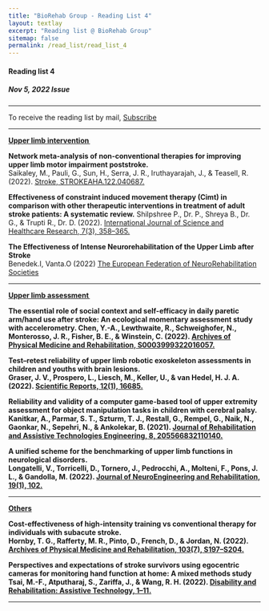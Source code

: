 ```yaml
---
title: "BioRehab Group - Reading List 4"
layout: textlay
excerpt: "Reading list @ BioRehab Group"
sitemap: false
permalink: /read_list/read_list_4
---
```


#### Reading list 4
##### Nov 5, 2022 Issue  

--- 

To receive the reading list by mail, [Subscribe](https://forms.gle/tnrR7bbEnf3SqjmLA)

---

<b> <ins> Upper limb intervention  </ins> </b>

**Network meta-analysis of non-conventional therapies for improving upper limb motor impairment poststroke.** <br> Saikaley, M., Pauli, G., Sun, H., Serra, J. R., Iruthayarajah, J., & Teasell, R. (2022). [Stroke, STROKEAHA.122.040687.](https://doi.org/10.1161/STROKEAHA.122.040687.)

**Effectiveness of constraint induced  movement therapy (Cimt) in comparison with other therapeutic interventions in treatment of adult stroke patients: A systematic review.** Shilpshree P., Dr. P., Shreya B., Dr. G., & Trupti R., Dr. D. (2022). [International Journal of Science and Healthcare Research, 7(3), 358–365.](https://doi.org/10.52403/ijshr.20220748)

**The Effectiveness of Intense Neurorehabilitation of the Upper Limb after Stroke** <br> Benedek.I, Vanta.O (2022) [The European Federation of NeuroRehabilitation Societies](https://efnr.org/the-effectiveness-of-intense-neurorehabilitation-of-the-upper-limb-after-stroke/)

--- 
 
<b> <ins> Upper limb assessment  

**The essential role of social context and self-efficacy in daily paretic arm/hand use after stroke: An ecological momentary assessment study with accelerometry.** Chen, Y.-A., Lewthwaite, R., Schweighofer, N., Monterosso, J. R., Fisher, B. E., & Winstein, C. (2022). [Archives of Physical Medicine and Rehabilitation, S0003999322016057.](https://doi.org/10.1016/j.apmr.2022.09.003)

**Test–retest reliability of upper limb robotic exoskeleton assessments in children and youths with brain lesions.** <br> Graser, J. V., Prospero, L., Liesch, M., Keller, U., & van Hedel, H. J. A. (2022). [Scientific Reports, 12(1), 16685.](https://doi.org/10.1038/s41598-022-20588-8)

**Reliability and validity of a computer game-based tool of upper extremity assessment for object manipulation tasks in children with cerebral palsy.** Kanitkar, A., Parmar, S. T., Szturm, T. J., Restall, G., Rempel, G., Naik, N., Gaonkar, N., Sepehri, N., & Ankolekar, B. (2021). [Journal of Rehabilitation and Assistive Technologies Engineering, 8, 205566832110140.](https://doi.org/10.1177/20556683211014023)

**A unified scheme for the benchmarking of upper limb functions in neurological disorders.** <br> Longatelli, V., Torricelli, D., Tornero, J., Pedrocchi, A., Molteni, F., Pons, J. L., & Gandolla, M. (2022). [Journal of NeuroEngineering and Rehabilitation, 19(1), 102.](https://doi.org/10.1186/s12984-022-01082-8)

---  

<b> <ins> Others </ins> </b>

**Cost-effectiveness of high-intensity training vs conventional therapy for individuals with subacute stroke.** <br> Hornby, T. G., Rafferty, M. R., Pinto, D., French, D., & Jordan, N. (2022). [Archives of Physical Medicine and Rehabilitation, 103(7), S197–S204.](https://doi.org/10.1016/j.apmr.2021.05.017) 

**Perspectives and expectations of stroke survivors using egocentric cameras for monitoring hand function at home: A mixed methods study** Tsai, M.-F., Atputharaj, S., Zariffa, J., & Wang, R. H. (2022). [Disability and Rehabilitation: Assistive Technology, 1–11.](https://doi.org/10.1080/17483107.2022.2129851)

--- 